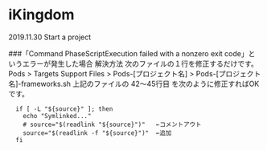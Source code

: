 # iKingdom

2019.11.30 Start a project


###「Command PhaseScriptExecution failed with a nonzero exit code」というエラーが発生した場合
解決方法
次のファイルの１行を修正するだけです。
Pods > Targets Support Files > Pods-[プロジェクト名] > Pods-[プロジェクト名]-frameworks.sh
上記のファイルの 42〜45行目 を次のように修正すればOKです。

```
  if [ -L "${source}" ]; then
    echo "Symlinked..."
    # source="$(readlink "${source}")"   ←コメントアウト
    source="$(readlink -f "${source}")"  ←追加
  fi
```
